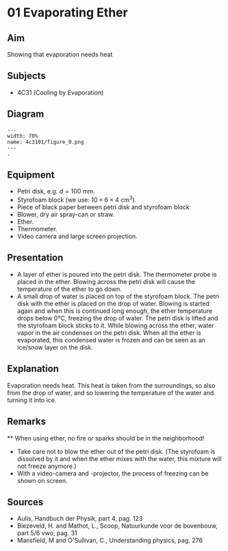 # 01 Evaporating Ether 
    
  
## Aim   
 Showing that evaporation needs heat    
  
## Subjects   
* 4C31 (Cooling by Evaporation)   

## Diagram
   
```{figure} figures/figure_0.png  
---  
width: 70%  
name: 4c3101/figure_0.png  
---  
. 
```

## Equipment
 *  Petri disk, e.g. $d=100 \mathrm{~mm}$. 
 *  Styrofoam block (we use: $10\times 6\times 4 \mathrm{~cm^3}$). 
 *  Piece of black paper between petri disk and styrofoam block 
 *  Blower, dry air spray-can or straw. 
 *  Ether. 
 *  Thermometer. 
 *  Video camera and large screen projection.

## Presentation   
 
 *  A layer of ether is poured into the petri disk. The thermometer probe is placed in the ether. Blowing across the petri disk will cause the temperature of the ether to go down. 
 *  A small drop of water is placed on top of the styrofoam block. The petri disk with the ether is placed on the drop of water. Blowing is started again and when this is continued long enough, the ether temperature drops below 0°C, freezing the drop of water. The petri disk is lifted and the styrofoam block sticks to it. While blowing across the ether, water vapor in the air condenses on the petri disk. When all the ether is evaporated, this condensed water is frozen and can be seen as an ice/snow layer on the disk.
    
  
## Explanation   
 Evaporation needs heat. This heat is taken from the surroundings, so also from the drop of water, and so lowering the temperature of the water and turning it into ice.    
  
## Remarks
**  When using ether, no fire or sparks should be in the neighborhood! 
 *  Take care not to blow the ether out of the petri disk. (The styrofoam is dissolved by it and when the ether mixes with the water, this mixture will not freeze anymore.) 
 *  With a video-camera and -projector, the process of freezing can be shown on screen.   
  
## Sources
 *  Aulis, Handbuch der Physik, part 4, pag. 123 
 *  Biezeveld, H. and Mathot, L., Scoop, Natuurkunde voor de bovenbouw, part 5/6 vwo, pag. 31 
 *  Mansfield, M and O'Sullivan, C., Understanding physics, pag. 276
  
